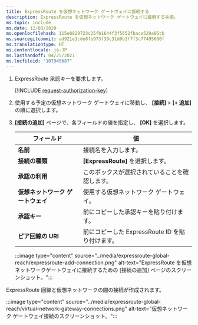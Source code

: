 ```yaml
---
title: ExpressRoute を仮想ネットワーク ゲートウェイに接続する
description: ExpressRoute を仮想ネットワーク ゲートウェイに接続する手順。
ms.topic: include
ms.date: 12/08/2020
ms.openlocfilehash: 115e8829723c25fb1644f3f5652fbace529a05cb
ms.sourcegitcommit: ad921e1cde8fb973f39c31d0b3f7f3c77495600f
ms.translationtype: HT
ms.contentlocale: ja-JP
ms.lasthandoff: 04/25/2021
ms.locfileid: "107945687"
---
```

<!-- Used in deploy-azure-vmware-solution.md and tutorial-configure-networking.md -->


1. ExpressRoute 承認キーを要求します。

   [!INCLUDE [request-authorization-key](request-authorization-key.md)]

1. 使用する予定の仮想ネットワーク ゲートウェイに移動し、 **[接続]**  >  **[+ 追加]** の順に選択します。

1. **[接続の追加]** ページで、各フィールドの値を指定し、 **[OK]** を選択します。 

   | フィールド | 値 |
   | --- | --- |
   | **名前**  | 接続名を入力します。  |
   | **接続の種類**  | **[ExpressRoute]** を選択します。  |
   | **承認の利用**  | このボックスが選択されていることを確認します。  |
   | **仮想ネットワーク ゲートウェイ** | 使用する仮想ネットワーク ゲートウェイ。  |
   | **承認キー**  | 前にコピーした承認キーを貼り付けます。 |
   | **ピア回線の URI**  | 前にコピーした ExpressRoute ID を貼り付けます。  |

   :::image type="content" source="../media/expressroute-global-reach/expressroute-add-connection.png" alt-text="ExpressRoute を仮想ネットワークゲートウェイに接続するための [接続の追加] ページのスクリーンショット。":::

ExpressRoute 回線と仮想ネットワークの間の接続が作成されます。

:::image type="content" source="../media/expressroute-global-reach/virtual-network-gateway-connections.png" alt-text="仮想ネットワーク ゲートウェイ接続のスクリーンショット。":::